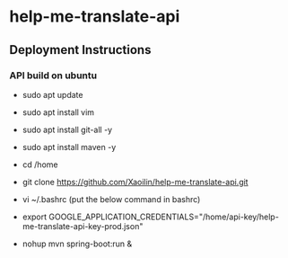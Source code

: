 # help-me-translate-api

## Deployment Instructions
### API build on ubuntu

* sudo apt update
* sudo apt install vim
* sudo apt install git-all -y
* sudo apt install maven -y
* cd /home
* git clone https://github.com/Xaoilin/help-me-translate-api.git

* vi ~/.bashrc (put the below command in bashrc)
* export GOOGLE_APPLICATION_CREDENTIALS="/home/api-key/help-me-translate-api-key-prod.json"

* nohup mvn spring-boot:run &
